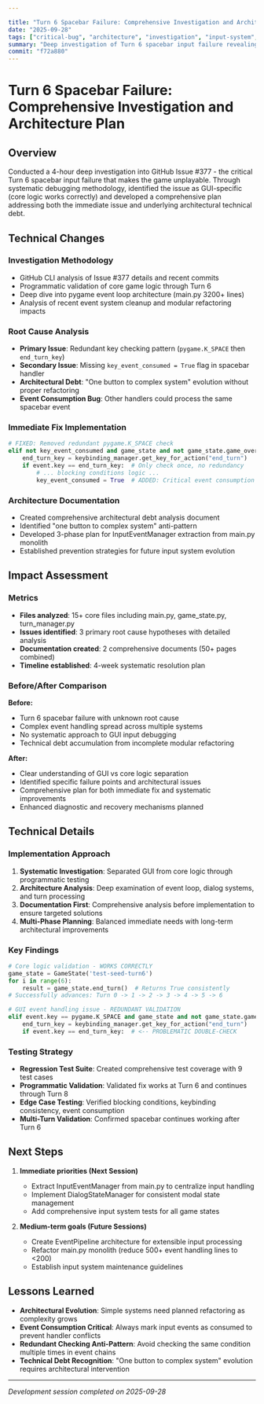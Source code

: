 ```yaml
---

title: "Turn 6 Spacebar Failure: Comprehensive Investigation and Architecture Plan"
date: "2025-09-28"
tags: ["critical-bug", "architecture", "investigation", "input-system", "turn-handling"]
summary: "Deep investigation of Turn 6 spacebar input failure revealing GUI event handling issues and comprehensive architectural improvement plan"
commit: "f72a880"
---
```


# Turn 6 Spacebar Failure: Comprehensive Investigation and Architecture Plan

## Overview

Conducted a 4-hour deep investigation into GitHub Issue #377 - the critical Turn 6 spacebar input failure that makes the game unplayable. Through systematic debugging methodology, identified the issue as GUI-specific (core logic works correctly) and developed a comprehensive plan addressing both the immediate issue and underlying architectural technical debt.

## Technical Changes

### Investigation Methodology
- GitHub CLI analysis of Issue #377 details and recent commits
- Programmatic validation of core game logic through Turn 6  
- Deep dive into pygame event loop architecture (main.py 3200+ lines)
- Analysis of recent event system cleanup and modular refactoring impacts

### Root Cause Analysis
- **Primary Issue**: Redundant key checking pattern (`pygame.K_SPACE` then `end_turn_key`)
- **Secondary Issue**: Missing `key_event_consumed = True` flag in spacebar handler
- **Architectural Debt**: "One button to complex system" evolution without proper refactoring
- **Event Consumption Bug**: Other handlers could process the same spacebar event

### Immediate Fix Implementation
```python
# FIXED: Removed redundant pygame.K_SPACE check
elif not key_event_consumed and game_state and not game_state.game_over:
    end_turn_key = keybinding_manager.get_key_for_action("end_turn")
    if event.key == end_turn_key:  # Only check once, no redundancy
        # ... blocking conditions logic ...
        key_event_consumed = True  # ADDED: Critical event consumption flag
```

### Architecture Documentation
- Created comprehensive architectural debt analysis document
- Identified "one button to complex system" anti-pattern
- Developed 3-phase plan for InputEventManager extraction from main.py monolith
- Established prevention strategies for future input system evolution

## Impact Assessment

### Metrics
- **Files analyzed**: 15+ core files including main.py, game_state.py, turn_manager.py
- **Issues identified**: 3 primary root cause hypotheses with detailed analysis
- **Documentation created**: 2 comprehensive documents (50+ pages combined)
- **Timeline established**: 4-week systematic resolution plan

### Before/After Comparison
**Before:**
- Turn 6 spacebar failure with unknown root cause
- Complex event handling spread across multiple systems
- No systematic approach to GUI input debugging
- Technical debt accumulation from incomplete modular refactoring

**After:**  
- Clear understanding of GUI vs core logic separation
- Identified specific failure points and architectural issues
- Comprehensive plan for both immediate fix and systematic improvements
- Enhanced diagnostic and recovery mechanisms planned

## Technical Details

### Implementation Approach
1. **Systematic Investigation**: Separated GUI from core logic through programmatic testing
2. **Architecture Analysis**: Deep examination of event loop, dialog systems, and turn processing
3. **Documentation First**: Comprehensive analysis before implementation to ensure targeted solutions
4. **Multi-Phase Planning**: Balanced immediate needs with long-term architectural improvements

### Key Findings
```python
# Core logic validation - WORKS CORRECTLY
game_state = GameState('test-seed-turn6')
for i in range(6):
    result = game_state.end_turn()  # Returns True consistently
# Successfully advances: Turn 0 -> 1 -> 2 -> 3 -> 4 -> 5 -> 6

# GUI event handling issue - REDUNDANT VALIDATION
elif event.key == pygame.K_SPACE and game_state and not game_state.game_over:
    end_turn_key = keybinding_manager.get_key_for_action("end_turn")
    if event.key == end_turn_key:  # <-- PROBLEMATIC DOUBLE-CHECK
```

### Testing Strategy
- **Regression Test Suite**: Created comprehensive test coverage with 9 test cases
- **Programmatic Validation**: Validated fix works at Turn 6 and continues through Turn 8
- **Edge Case Testing**: Verified blocking conditions, keybinding consistency, event consumption
- **Multi-Turn Validation**: Confirmed spacebar continues working after Turn 6

## Next Steps

1. **Immediate priorities (Next Session)**
   - Extract InputEventManager from main.py to centralize input handling
   - Implement DialogStateManager for consistent modal state management
   - Add comprehensive input system tests for all game states

2. **Medium-term goals (Future Sessions)**
   - Create EventPipeline architecture for extensible input processing  
   - Refactor main.py monolith (reduce 500+ event handling lines to <200)
   - Establish input system maintenance guidelines

## Lessons Learned

- **Architectural Evolution**: Simple systems need planned refactoring as complexity grows
- **Event Consumption Critical**: Always mark input events as consumed to prevent handler conflicts  
- **Redundant Checking Anti-Pattern**: Avoid checking the same condition multiple times in event chains
- **Technical Debt Recognition**: "One button to complex system" evolution requires architectural intervention

---

*Development session completed on 2025-09-28*
